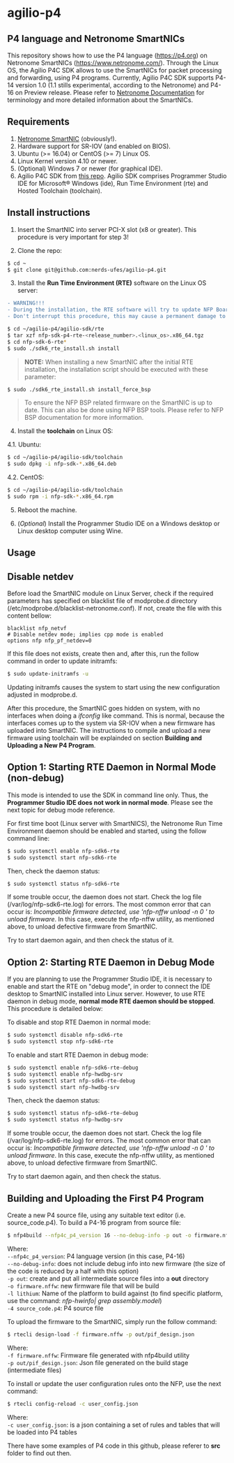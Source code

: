 # agilio-p4


## P4 language and Netronome SmartNICs
This repository shows how to use the P4 language (https://p4.org) on Netronome SmartNICs (https://www.netronome.com/). 
Through the Linux OS, the Agilio P4C SDK allows to use the SmartNICs for packet processing and forwarding, using P4 programs.
Currently, Agilio P4C SDK supports P4-14 version 1.0 (1.1 stills experimental, according to the Netronome) and P4-16 on Preview release.
Please refer to [Netronome Documentation](https://github.com/nerds-ufes/agilio-p4/blob/master/agilio-sdk/doc/release-notes-nfp-sdk-rn-6.0.4.1-3276.pdf) for terminology and more detailed information about the SmartNICs.


## Requirements
1. [Netronome SmartNIC](https://help.netronome.com/support/solutions/articles/36000073257-agilio-smartnics-hardware-user-manuals) (obviously!).
2. Hardware support for SR-IOV (and enabled on BIOS).
3. Ubuntu (>= 16.04) or CentOS (>= 7) Linux OS.
4. Linux Kernel version 4.10 or newer.
5. (Optional) Windows 7 or newer (for graphical IDE).
6. Agilio P4C SDK from [this repo](https://github.com/nerds-ufes/agilio-p4/tree/master/agilio-sdk). Agilio SDK comprises Programmer Studio IDE for Microsoft® Windows (ide), Run Time Environment (rte) and Hosted Toolchain (toolchain).


## Install instructions
1. Insert the SmartNIC into server PCI-X slot (x8 or greater). This procedure is very important for step 3!

2. Clone the repo:
```bash
$ cd ~
$ git clone git@github.com:nerds-ufes/agilio-p4.git
```

3. Install the **Run Time Environment (RTE)** software on the Linux OS server:
```diff
- WARNING!!!
- During the installation, the RTE software will try to update NFP Board Support Package.
- Don't interrupt this procedure, this may cause a permanent damage to SmartNIC!
```

```bash
$ cd ~/agilio-p4/agilio-sdk/rte
$ tar xzf nfp-sdk-p4-rte-<release_number>.<linux_os>.x86_64.tgz
$ cd nfp-sdk-6-rte*
$ sudo ./sdk6_rte_install.sh install
```

>**NOTE:** When installing a new SmartNIC after the initial RTE installation, the installation script should be executed with these parameter:
```bash
$ sudo ./sdk6_rte_install.sh install_force_bsp
```
>To ensure the NFP BSP related firmware on the SmartNIC is up to date. This can also be done using NFP BSP tools. Please refer to NFP BSP documentation for more information.


4. Install the **toolchain** on Linux OS:

4.1. Ubuntu:
```bash
$ cd ~/agilio-p4/agilio-sdk/toolchain
$ sudo dpkg -i nfp-sdk-*.x86_64.deb
```

4.2. CentOS:
```bash
$ cd ~/agilio-p4/agilio-sdk/toolchain
$ sudo rpm -i nfp-sdk-*.x86_64.rpm
```

5. Reboot the machine.

6. (*Optional*) Install the Programmer Studio IDE on a Windows desktop or Linux desktop computer using Wine.


## Usage

## Disable netdev
Before load the SmartNIC module on Linux Server, check if the required parameters has specified on blacklist file of modprobe.d directory (/etc/modprobe.d/blacklist-netronome.conf). If not, create the file with this content bellow:
```
blacklist nfp_netvf
# Disable netdev mode; implies cpp mode is enabled
options nfp nfp_pf_netdev=0
```
If this file does not exists, create then and, after this, run the follow command in order to update initramfs:
```bash
$ sudo update-initramfs -u
```
Updating initramfs causes the system to start using the new configuration adjusted in modprobe.d.

After this procedure, the SmartNIC goes hidden on system, with no interfaces when doing a *ifconfig* like command. This is normal, because the interfaces comes up to the system via SR-IOV when a new firmware has uploaded into SmartNIC. The instructions to compile and upload a new firmware using toolchain will be explainded on section **Building and Uploading a New P4 Program**.


## Option 1: Starting RTE Daemon in Normal Mode (non-debug)
This mode is intended to use the SDK in command line only. Thus, the **Programmer Studio IDE does not work in normal mode**. Please see the next topic for debug mode reference.

For first time boot (Linux server with SmartNICS), the Netronome Run Time Environment daemon should be enabled and started, using the follow command line:
```bash
$ sudo systemctl enable nfp-sdk6-rte
$ sudo systemctl start nfp-sdk6-rte
```

Then, check the daemon status:
```bash
$ sudo systemctl status nfp-sdk6-rte
```

If some trouble occur, the daemon does not start. Check the log file (/var/log/nfp-sdk6-rte.log) for errors.
The most common error that can occur is: *Incompatible firmware detected, use 'nfp-nffw unload -n 0 ' to unload firmware*.
In this case, execute the nfp-nffw utility, as mentioned above, to unload defective firmware from SmartNIC.

Try to start daemon again, and then check the status of it.


## Option 2: Starting RTE Daemon in Debug Mode
If you are planning to use the Programmer Studio IDE, it is necessary to enable and start the RTE on "debug mode", in order to connect the IDE desktop to SmartNIC installed into Linux server.
However, to use RTE daemon in debug mode, **normal mode RTE daemon should be stopped**. This procedure is detailed below:

To disable and stop RTE Daemon in normal mode:
```bash
$ sudo systemctl disable nfp-sdk6-rte
$ sudo systemctl stop nfp-sdk6-rte
```

To enable and start RTE Daemon in debug mode:
```bash
$ sudo systemctl enable nfp-sdk6-rte-debug
$ sudo systemctl enable nfp-hwdbg-srv
$ sudo systemctl start nfp-sdk6-rte-debug
$ sudo systemctl start nfp-hwdbg-srv
```

Then, check the daemon status:
```bash
$ sudo systemctl status nfp-sdk6-rte-debug
$ sudo systemctl status nfp-hwdbg-srv
```

If some trouble occur, the daemon does not start. Check the log file (/var/log/nfp-sdk6-rte.log) for errors.
The most common error that can occur is: *Incompatible firmware detected, use 'nfp-nffw unload -n 0 ' to unload firmware*.
In this case, execute the nfp-nffw utility, as mentioned above, to unload defective firmware from SmartNIC.

Try to start daemon again, and then check the status.


## Building and Uploading the First P4 Program

Create a new P4 source file, using any suitable text editor (i.e. source_code.p4). To build a P4-16 program from source file:
```bash
$ nfp4build --nfp4c_p4_version 16 --no-debug-info -p out -o firmware.nffw -l lithium -4 source_code.p4
```

Where:  
   `--nfp4c_p4_version`: P4 language version (in this case, P4-16)  
   `--no-debug-info`: does not include debug info into new firmware (the size of the code is reduced by a half with this option)  
   `-p out`: create and put all intermediate source files into a **out** directory  
   `-o firmware.nffw`: new firmware file that will be build  
   `-l lithium`: Name of the platform to build against (to find specific platform, use the command: *nfp-hwinfo| grep assembly.model*)  
   `-4 source_code.p4`: P4 source file  


To upload the firmware to the SmartNIC, simply run the follow command:
```bash
$ rtecli design-load -f firmware.nffw -p out/pif_design.json
```

Where:  
   `-f firmware.nffw`: Firmware file generated with nfp4build utility  
   `-p out/pif_design.json`: Json file generated on the build stage (intermediate files)  


To install or update the user configuration rules onto the NFP, use the next command:
```bash
$ rtecli config-reload -c user_config.json
```

Where:  
   `-c user_config.json`: is a json containing a set of rules and tables that will be loaded into P4 tables  

There have some examples of P4 code in this github, please referer to **src** folder to find out then.
